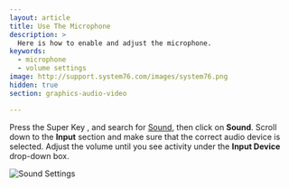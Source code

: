 ```yaml
---
layout: article
title: Use The Microphone
description: >
  Here is how to enable and adjust the microphone.
keywords:
  - microphone
  - volume settings
image: http://support.system76.com/images/system76.png
hidden: true
section: graphics-audio-video

---
```


Press the Super Key <kbd><span class="fl-ubuntu"></span></kbd>, <kbd><span class="fl-pop-key"></span></kbd> and search for <u>Sound</u>, then click on **Sound**. Scroll down to the **Input** section and make sure that the correct audio device is selected. Adjust the volume until you see activity under the **Input Device** drop-down box.

![Sound Settings](/images/microphone/input.png)
